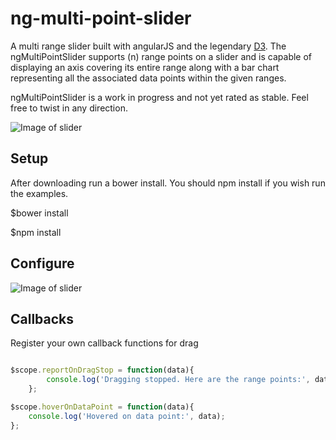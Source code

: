 # ng-multi-point-slider

A multi range slider built with angularJS and the legendary [D3](http://d3js.org/). The ngMultiPointSlider supports (n) range points
on a slider and is capable of displaying an axis covering its entire range along with a bar chart representing all the
associated data points within the given ranges.

ngMultiPointSlider is a work in progress and not yet rated as stable. Feel free to twist in any direction.

![Image of slider](https://github.com/cyclomaticsegal/ngMultiSlider/master/img/slider.png)

## Setup

After downloading run a bower install. You should npm install if you wish run the examples.

$bower install

$npm install


## Configure

![Image of slider](https://github.com/cyclomaticsegal/ngMultiSlider/master/img/code.png)


## Callbacks

Register your own callback functions for drag

```javascript

$scope.reportOnDragStop = function(data){
        console.log('Dragging stopped. Here are the range points:', data);
    };

$scope.hoverOnDataPoint = function(data){
    console.log('Hovered on data point:', data);
};

```